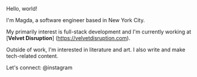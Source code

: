 Hello, world! 

I'm Magda, a software engineer based in New York City.

My primarily interest is full-stack development and I'm currently working at [**Velvet Disruption**] (https://velvetdisruption.com).

Outside of work, I'm interested in literature and art. I also write and make tech-related content.

Let's connect:
@instagram
